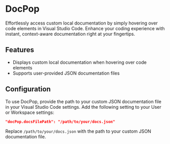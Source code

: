 # DocPop

Effortlessly access custom local documentation by simply hovering over code elements in Visual Studio Code. Enhance your coding experience with instant, context-aware documentation right at your fingertips.

## Features

- Displays custom local documentation when hovering over code elements
- Supports user-provided JSON documentation files

## Configuration

To use DocPop, provide the path to your custom JSON documentation file in your Visual Studio Code settings. Add the following setting to your User or Workspace settings:

```json
"docPop.docsFilePath": "/path/to/your/docs.json"
```

Replace `/path/to/your/docs.json` with the path to your custom JSON documentation file.
